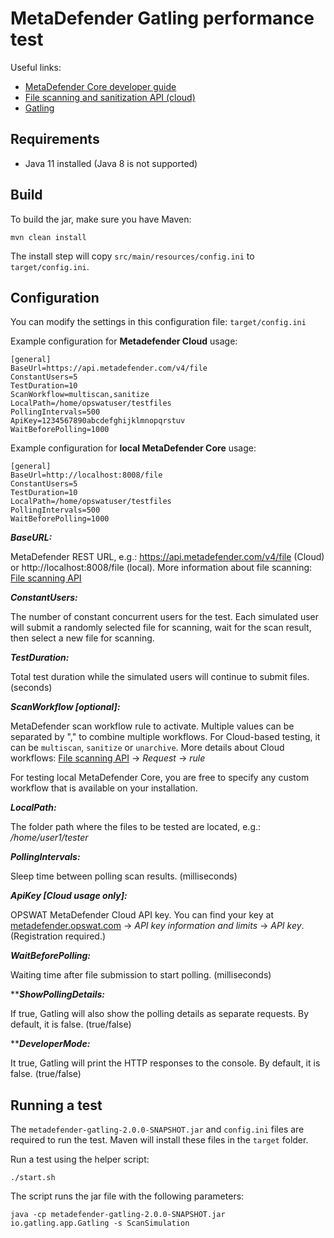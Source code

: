 # MetaDefender Gatling performance test

Useful links:

* [MetaDefender Core developer guide](https://onlinehelp.opswat.com/corev4/9._%28NEW%29_MetaDefender_Core_Developer_Guide.html)
* [File scanning and sanitization API (cloud)](https://onlinehelp.opswat.com/mdcloud/2.1_Scanning_a_file_by_file_upload.html)
* [Gatling](https://gatling.io/)

## Requirements

- Java 11 installed (Java 8 is not supported)

## Build

To build the jar, make sure you have Maven:

	mvn clean install

The install step will copy `src/main/resources/config.ini` to `target/config.ini`.

## Configuration

You can modify the settings in this configuration file: `target/config.ini`


Example configuration for **Metadefender Cloud** usage:
```
[general]
BaseUrl=https://api.metadefender.com/v4/file
ConstantUsers=5
TestDuration=10
ScanWorkflow=multiscan,sanitize
LocalPath=/home/opswatuser/testfiles
PollingIntervals=500
ApiKey=1234567890abcdefghijklmnopqrstuv
WaitBeforePolling=1000
```

Example configuration for **local MetaDefender Core** usage:
```
[general]
BaseUrl=http://localhost:8008/file
ConstantUsers=5
TestDuration=10
LocalPath=/home/opswatuser/testfiles
PollingIntervals=500
WaitBeforePolling=1000
```

***BaseURL:***

MetaDefender REST URL, e.g.: https://api.metadefender.com/v4/file (Cloud) or http://localhost:8008/file (local). 
More information about file scanning: [File scanning API](https://onlinehelp.opswat.com/mdcloud/2.1_Scanning_a_file_by_file_upload.html)

***ConstantUsers:***

The number of constant concurrent users for the test. Each simulated user will submit a randomly 
selected file for scanning, wait for the scan result, then select a new file for scanning.

***TestDuration:***

Total test duration while the simulated users will continue to submit files. (seconds)

***ScanWorkflow [optional]:***

MetaDefender scan workflow rule to activate. Multiple values can be separated by "," to combine multiple workflows. For Cloud-based testing, it can be `multiscan`, `sanitize` or `unarchive`. More details about Cloud workflows: [File scanning API](https://onlinehelp.opswat.com/mdcloud/2.1_Scanning_a_file_by_file_upload.html) -> *Request* -> *rule*

For testing local MetaDefender Core, you are free to specify any custom workflow that is available on your installation.

***LocalPath:***

The folder path where the files to be tested are located, e.g.: */home/user1/tester*

***PollingIntervals:***

Sleep time between polling scan results. (milliseconds)

***ApiKey [Cloud usage only]:***

OPSWAT MetaDefender Cloud API key. You can find your key at [metadefender.opswat.com](https://metadefender.opswat.com/account) -> *API key information and limits* -> *API key*. (Registration required.)

***WaitBeforePolling:***

Waiting time after file submission to start polling. (milliseconds)

*****ShowPollingDetails:***

If true, Gatling will also show the polling details as separate requests. By default, it is false. (true/false)

*****DeveloperMode:***

It true, Gatling will print the HTTP responses to the console. By default, it is false. (true/false)


## Running a test

The `metadefender-gatling-2.0.0-SNAPSHOT.jar` and `config.ini` files are required to run the test. 
Maven will install these files in the `target` folder. 

Run a test using the helper script:

	./start.sh

The script runs the jar file with the following parameters:

	java -cp metadefender-gatling-2.0.0-SNAPSHOT.jar io.gatling.app.Gatling -s ScanSimulation

